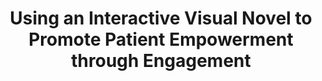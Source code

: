 ---
name: "Using An Interactive Visual Novel To"
title: "Using an Interactive Visual Novel to Promote Patient Empowerment through Engagement"
journal: "journal name" 
project: null
event: "Foundations of Digital Games"
authors:
- name: "Yin, L."
- name: "Ring, L."
- name: "Bickmore, T."
year: 2012
resources:
- name: "fdg12"
  src: "fdg12.pdf"
external_url: null
draft: false 
headless: true
---